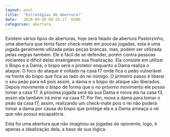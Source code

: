 ```yaml
---
layout: post
title:  "Estratégias de abertura!"
date:   2020-09-30 09:35:17 -0300
categories: abertura 
---
```

Existem vários tipos de aberturas, hoje será falado da abertura Pastorzinho, uma abertura que tenta fazer check-mate em poucas jogadas, esta é uma jogada geralmente utlizada pelas peças brancas, mas, podem ser utilizada pelas negras também. 
Ele é fácil de se defender, porém contra pessoas iniciantes é dificil delas enxergarem sua finalização.
Ela consiste em utilizar o Bispo e a Dama, o bispo será o protetor enquanto a Dama realiza o ataque. O foco do ataque é voltado na casa f7 onde fica o peão vulnerável na frente do bispo que fica ao lado do rei inimigo.
O primeiro passo é liberar o seu peão para e4 pois assim, a dama e o bispo do ataque são liberados. Depois movimente o bispo de forma que o no próximo movimento ele possa tomar a casa f7. A pŕoxima jogada será da sua Dama e mova ela na casa f3, assim ela também irá mirar na casa f7. Por fim, mova a dama para tomar o peão da casa f7, assim, realizando um check-mate pois o rei não poderá tomar a dama por causa do bispo que protege ela e a Dama ameaça o rei que não possui escapatória. 

Esta foi uma abertura que não imaginou as jogadas do oponente, logo, é apenas a idealização dela, a base de sua lógica.
